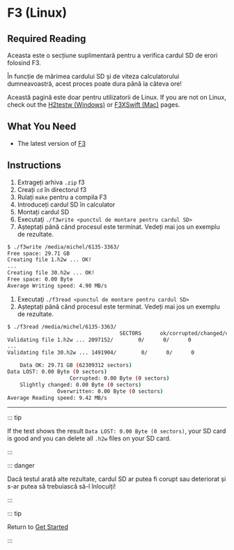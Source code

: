 # F3 (Linux)

## Required Reading

Aceasta este o secțiune suplimentară pentru a verifica cardul SD de erori folosind F3.

În funcție de mărimea cardului SD și de viteza calculatorului dumneavoastră, acest proces poate dura până la câteva ore!

Această pagină este doar pentru utilizatorii de Linux. If you are not on Linux, check out the [H2testw (Windows)](h2testw-\(windows\)) or [F3XSwift (Mac)](f3xswift-\(mac\)) pages.

## What You Need

- The latest version of [F3](https://github.com/AltraMayor/f3/releases/latest)

## Instructions

1. Extrageți arhiva `.zip` f3
2. Creați `cd` în directorul f3
3. Rulați `make` pentru a compila F3
4. Introduceți cardul SD în calculator
5. Montați cardul SD
6. Executaţi `./f3write <punctul de montare pentru cardul SD>`
7. Așteptați până când procesul este terminat. Vedeți mai jos un exemplu de rezultate.

```bash
$ ./f3write /media/michel/6135-3363/
Free space: 29.71 GB
Creating file 1.h2w ... OK!
...
Creating file 30.h2w ... OK!
Free space: 0.00 Byte
Average Writing speed: 4.90 MB/s
```

1. Executaţi `./f3read <punctul de montare pentru cardul SD>`
2. Așteptați până când procesul este terminat. Vedeți mai jos un exemplu de rezultate.

```bash
$ ./f3read /media/michel/6135-3363/
									SECTORS      ok/corrupted/changed/overwritten
Validating file 1.h2w ... 2097152/        0/      0/      0
...
Validating file 30.h2w ... 1491904/        0/      0/      0

	Data OK: 29.71 GB (62309312 sectors)
Data LOST: 0.00 Byte (0 sectors)
					Corrupted: 0.00 Byte (0 sectors)
	Slightly changed: 0.00 Byte (0 sectors)
				Overwritten: 0.00 Byte (0 sectors)
Average Reading speed: 9.42 MB/s
```

___

::: tip

If the test shows the result `Data LOST: 0.00 Byte (0 sectors)`, your SD card is good and you can delete all `.h2w` files on your SD card.

:::

::: danger

Dacă testul arată alte rezultate, cardul SD ar putea fi corupt sau deteriorat și s-ar putea să trebuiască să-l înlocuiți!

:::

::: tip

Return to [Get Started](get-started)

:::
